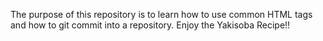 The purpose of this repository is to learn how to use common HTML tags and how to git commit into a repository. Enjoy the Yakisoba Recipe!!